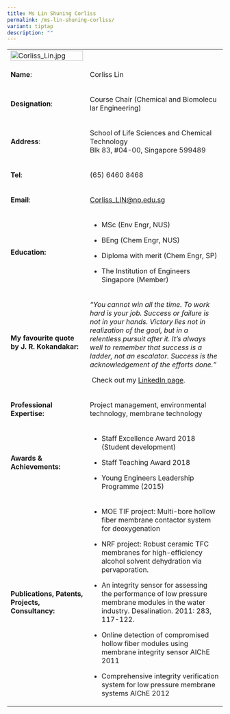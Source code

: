 ```yaml
---
title: Ms Lin Shuning Corliss
permalink: /ms-lin-shuning-corliss/
variant: tiptap
description: ""
---
```

<table>
<tbody>
<tr>
<td rowspan="1" colspan="1">
<div class="isomer-image-wrapper">
<img style="width: 100%" height="auto" width="100%" alt="Corliss_Lin.jpg" src="https://graduation.np.edu.sg/staffdirectory/lsct/PublishingImages/Corliss_Lin.jpg">
</div>
</td>
<td rowspan="1" colspan="1">
<p></p>
</td>
</tr>
<tr>
<td rowspan="1" colspan="1">
<p><strong>Name</strong>:&nbsp;&nbsp;&nbsp;&nbsp;&nbsp;&nbsp;&nbsp;&nbsp;&nbsp;&nbsp;&nbsp;&nbsp;&nbsp;&nbsp;&nbsp;&nbsp;&nbsp;&nbsp;&nbsp;&nbsp;&nbsp;&nbsp;&nbsp;&nbsp;&nbsp;</p>
</td>
<td rowspan="1" colspan="1">
<p>​Corliss Lin</p>
</td>
</tr>
<tr>
<td rowspan="1" colspan="1">
<p>​<strong>Designation</strong>:</p>
</td>
<td rowspan="1" colspan="1">
<p>​Course Chair (Chemical and Biomolecu​lar Engineering)</p>
</td>
</tr>
<tr>
<td rowspan="1" colspan="1">
<p><strong>Address</strong>: ​</p>
</td>
<td rowspan="1" colspan="1">
<p>School of Life Sciences and Chemical Technology
<br>Blk 83, #04-00, Singapore 599489​</p>
</td>
</tr>
<tr>
<td rowspan="1" colspan="1">
<p><strong>Tel</strong>: &nbsp;&nbsp;&nbsp; ​</p>
</td>
<td rowspan="1" colspan="1">
<p>(65) 6460 8468</p>
</td>
</tr>
<tr>
<td rowspan="1" colspan="1">
<p><strong>Email</strong>: ​</p>
</td>
<td rowspan="1" colspan="1">
<p><a href="mailto:Corliss_LIN@np.edu.sg" rel="noopener noreferrer nofollow" target="_blank">Corliss_LIN@np.edu.sg</a>
</p>
</td>
</tr>
<tr>
<td rowspan="1" colspan="1">
<p><strong>Education:</strong>
</p>
</td>
<td rowspan="1" colspan="1">
<ul data-tight="true" class="tight">
<li>
<p>MSc (Env Engr, NUS)</p>
</li>
<li>
<p>BEng (Chem Engr, NUS)</p>
</li>
<li>
<p>​Diploma with merit (Chem Engr, SP)</p>
</li>
<li>
<p>The Institution of Engineers Singapore (Member)</p>
</li>
</ul>
</td>
</tr>
<tr>
<td rowspan="1" colspan="1">
<p><strong>My favourite quote by J. R. Kokandakar:</strong>
</p>
</td>
<td rowspan="1" colspan="1">
<p><em>“You cannot win all the time. To work hard is your job. Success or failure is not in your hands. Victory lies not in realization of the goal, but in a relentless pursuit after it. It’s always well to remember that success is a ladder, not an escalator. Success is the acknowledgement of the efforts done.”</em>
</p>
<p>&nbsp;Check out my <a href="https://sg.linkedin.com/in/corlisslin" rel="noopener noreferrer nofollow" target="_blank">LinkedIn page</a>.</p>
</td>
</tr>
<tr>
<td rowspan="1" colspan="1">
<p><strong>Professional Expertise​:</strong>
</p>
</td>
<td rowspan="1" colspan="1">
<p>Project management, environmental technology, membrane technology​</p>
</td>
</tr>
<tr>
<td rowspan="1" colspan="1">
<p><strong>Awards &amp; Achievements​:</strong>
</p>
</td>
<td rowspan="1" colspan="1">
<ul data-tight="true" class="tight">
<li>
<p>​Staff Excellence Award 2018 (Student development)</p>
</li>
<li>
<p>Staff Teaching Award 2018</p>
</li>
<li>
<p>​​Young Engineers Leadership Programme (2015)</p>
</li>
</ul>
</td>
</tr>
<tr>
<td rowspan="1" colspan="1">
<p><strong>Publications, Patents, Projects, Consultancy:</strong>
</p>
</td>
<td rowspan="1" colspan="1">
<ul data-tight="true" class="tight">
<li>
<p>MOE TIF project: Multi-bore hollow fiber membrane contactor system for
deoxygenation</p>
</li>
<li>
<p>NRF project: Robust ceramic TFC membranes for high-efficiency alcohol
solvent dehydration via pervaporation.</p>
</li>
<li>
<p>An integrity sensor for assessing the performance of low pressure membrane
modules in the water industry. Desalination. 2011: 283, 117-122.</p>
</li>
<li>
<p>Online detection of compromised hollow fiber modules using membrane integrity
sensor AIChE 2011</p>
</li>
<li>
<p>Comprehensive integrity verification system for low pressure membrane
systems AIChE 2012</p>
</li>
</ul>
</td>
</tr>
</tbody>
</table>
<p></p>